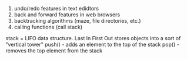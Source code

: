 1. undo/redo features in text edidtors
2. back and forward features in web browsers
3. backtracking algorithms (maze, file directories, etc.)
4. calling functions (call stack)


stack = LIFO data structure. Last In First Out
        stores objects into a sort of "vertical tower"
        push() - adds an element to the top of the stack
        pop() - removes the top element from the stack